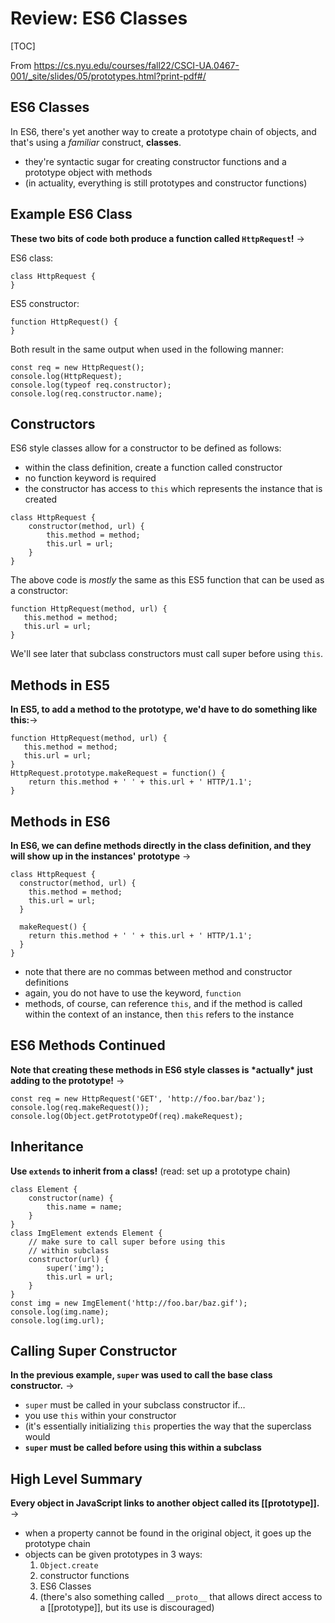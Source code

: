 # Review: ES6 Classes

[TOC]

From https://cs.nyu.edu/courses/fall22/CSCI-UA.0467-001/_site/slides/05/prototypes.html?print-pdf#/

## ES6 Classes

In ES6, there's yet another way to create a prototype chain of objects, and that's using a *familiar* construct, **classes**.

- they're syntactic sugar for creating constructor functions and a prototype object with methods
- (in actuality, everything is still prototypes and constructor functions)

## Example ES6 Class

**These two bits of code both produce a function called `HttpRequest`!** →

ES6 class:

```
class HttpRequest {
}
```

ES5 constructor:

```
function HttpRequest() {
}
```

Both result in the same output when used in the following manner:

```
const req = new HttpRequest();
console.log(HttpRequest);
console.log(typeof req.constructor);
console.log(req.constructor.name);
```

## Constructors

ES6 style classes allow for a constructor to be defined as follows:

- within the class definition, create a function called constructor
- no function keyword is required
- the constructor has access to `this` which represents the instance that is created



```
class HttpRequest {
    constructor(method, url) {
        this.method = method;
        this.url = url;
    }
}
```

The above code is *mostly* the same as this ES5 function that can be used as a constructor:

```
function HttpRequest(method, url) {
   this.method = method;
   this.url = url;
}
```

We'll see later that subclass constructors must call super before using `this`.

## Methods in ES5

**In ES5, to add a method to the prototype, we'd have to do something like this:**→

```
function HttpRequest(method, url) {
   this.method = method;
   this.url = url;
}
HttpRequest.prototype.makeRequest = function() {
    return this.method + ' ' + this.url + ' HTTP/1.1';
}
```

## Methods in ES6

**In ES6, we can define methods directly in the class definition, and they will show up in the instances' prototype** →

```
class HttpRequest {
  constructor(method, url) {
    this.method = method;
    this.url = url;
  }

  makeRequest() {
    return this.method + ' ' + this.url + ' HTTP/1.1';
  }
}
```

- note that there are no commas between method and constructor definitions
- again, you do not have to use the keyword, `function`
- methods, of course, can reference `this`, and if the method is called within the context of an instance, then `this` refers to the instance

## ES6 Methods Continued

**Note that creating these methods in ES6 style classes is \*actually\* just adding to the prototype!** →

```
const req = new HttpRequest('GET', 'http://foo.bar/baz');
console.log(req.makeRequest());
console.log(Object.getPrototypeOf(req).makeRequest);
```

## Inheritance

**Use `extends` to inherit from a class!** (read: set up a prototype chain)

```
class Element {
    constructor(name) {
        this.name = name; 
    }
}
class ImgElement extends Element {
    // make sure to call super before using this
    // within subclass
    constructor(url) {
        super('img');
        this.url = url;
    }
}
const img = new ImgElement('http://foo.bar/baz.gif');
console.log(img.name);
console.log(img.url);
```

## Calling Super Constructor

**In the previous example, `super` was used to call the base class constructor.** →

- `super` must be called in your subclass constructor if…
- you use `this` within your constructor
- (it's essentially initializing `this` properties the way that the superclass would
- **`super` must be called before using this within a subclass**

## High Level Summary

**Every object in JavaScript links to another object called its [[prototype]].** →

- when a property cannot be found in the original object, it goes up the prototype chain
- objects can be given prototypes in 3 ways:
    1. `Object.create`
    2. constructor functions
    3. ES6 Classes
    4. (there's also something called `__proto__` that allows direct access to a [[prototype]], but its use is discouraged)